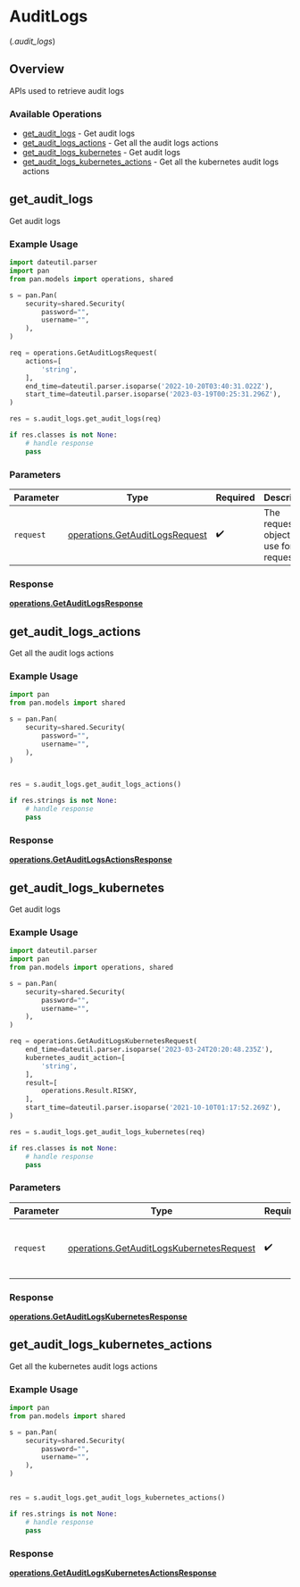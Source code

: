 # AuditLogs
(*.audit_logs*)

## Overview

APIs used to retrieve  audit logs

### Available Operations

* [get_audit_logs](#get_audit_logs) - Get audit logs
* [get_audit_logs_actions](#get_audit_logs_actions) - Get all the audit logs actions
* [get_audit_logs_kubernetes](#get_audit_logs_kubernetes) - Get audit logs
* [get_audit_logs_kubernetes_actions](#get_audit_logs_kubernetes_actions) - Get all the kubernetes audit logs actions

## get_audit_logs

Get audit logs

### Example Usage

```python
import dateutil.parser
import pan
from pan.models import operations, shared

s = pan.Pan(
    security=shared.Security(
        password="",
        username="",
    ),
)

req = operations.GetAuditLogsRequest(
    actions=[
        'string',
    ],
    end_time=dateutil.parser.isoparse('2022-10-20T03:40:31.022Z'),
    start_time=dateutil.parser.isoparse('2023-03-19T00:25:31.296Z'),
)

res = s.audit_logs.get_audit_logs(req)

if res.classes is not None:
    # handle response
    pass
```

### Parameters

| Parameter                                                                        | Type                                                                             | Required                                                                         | Description                                                                      |
| -------------------------------------------------------------------------------- | -------------------------------------------------------------------------------- | -------------------------------------------------------------------------------- | -------------------------------------------------------------------------------- |
| `request`                                                                        | [operations.GetAuditLogsRequest](../../models/operations/getauditlogsrequest.md) | :heavy_check_mark:                                                               | The request object to use for the request.                                       |


### Response

**[operations.GetAuditLogsResponse](../../models/operations/getauditlogsresponse.md)**


## get_audit_logs_actions

Get all the audit logs actions

### Example Usage

```python
import pan
from pan.models import shared

s = pan.Pan(
    security=shared.Security(
        password="",
        username="",
    ),
)


res = s.audit_logs.get_audit_logs_actions()

if res.strings is not None:
    # handle response
    pass
```


### Response

**[operations.GetAuditLogsActionsResponse](../../models/operations/getauditlogsactionsresponse.md)**


## get_audit_logs_kubernetes

Get audit logs

### Example Usage

```python
import dateutil.parser
import pan
from pan.models import operations, shared

s = pan.Pan(
    security=shared.Security(
        password="",
        username="",
    ),
)

req = operations.GetAuditLogsKubernetesRequest(
    end_time=dateutil.parser.isoparse('2023-03-24T20:20:48.235Z'),
    kubernetes_audit_action=[
        'string',
    ],
    result=[
        operations.Result.RISKY,
    ],
    start_time=dateutil.parser.isoparse('2021-10-10T01:17:52.269Z'),
)

res = s.audit_logs.get_audit_logs_kubernetes(req)

if res.classes is not None:
    # handle response
    pass
```

### Parameters

| Parameter                                                                                            | Type                                                                                                 | Required                                                                                             | Description                                                                                          |
| ---------------------------------------------------------------------------------------------------- | ---------------------------------------------------------------------------------------------------- | ---------------------------------------------------------------------------------------------------- | ---------------------------------------------------------------------------------------------------- |
| `request`                                                                                            | [operations.GetAuditLogsKubernetesRequest](../../models/operations/getauditlogskubernetesrequest.md) | :heavy_check_mark:                                                                                   | The request object to use for the request.                                                           |


### Response

**[operations.GetAuditLogsKubernetesResponse](../../models/operations/getauditlogskubernetesresponse.md)**


## get_audit_logs_kubernetes_actions

Get all the kubernetes audit logs actions

### Example Usage

```python
import pan
from pan.models import shared

s = pan.Pan(
    security=shared.Security(
        password="",
        username="",
    ),
)


res = s.audit_logs.get_audit_logs_kubernetes_actions()

if res.strings is not None:
    # handle response
    pass
```


### Response

**[operations.GetAuditLogsKubernetesActionsResponse](../../models/operations/getauditlogskubernetesactionsresponse.md)**

